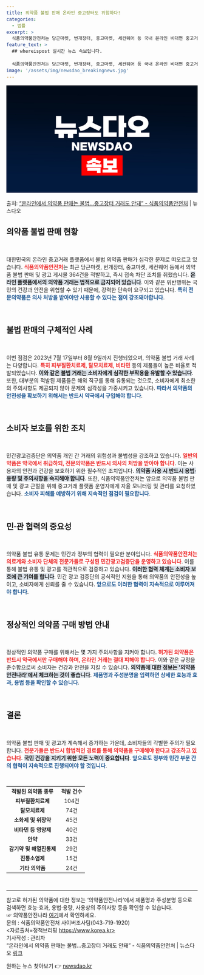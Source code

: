 ```yaml
---
title: 의약품 불법 판매 온라인 중고장터도 위험하다!
categories:
  - 법률
excerpt: >
  식품의약품안전처는 당근마켓, 번개장터, 중고마켓, 세컨웨어 등 국내 온라인 비대면 중고거래 플랫폼에서 의약품…
feature_text: >
  ## whereispost 실시간 뉴스 속보입니다.

  식품의약품안전처는 당근마켓, 번개장터, 중고마켓, 세컨웨어 등 국내 온라인 비대면 중고거래 플랫폼에서 의약품…
image: '/assets/img/newsdao_breakingnews.jpg'
---
```


![뉴스다오 속보](/assets/img/newsdao_breakingnews.jpg)

<p>출처: <a href="https://newsdao.kr/1911" rel="dofollow">“온라인에서 의약품 판매는 불법…중고장터 거래도 안돼” - 식품의약품안전처</a> | 뉴스다오</p>

<h2 data-ke-size="size26">의약품 불법 판매 현황</h2>
<p data-ke-size="size16">&nbsp;</p>

대한민국의 온라인 중고거래 플랫폼에서 불법 의약품 판매가 심각한 문제로 떠오르고 있습니다. <b><span style="color: #ee2323;">식품의약품안전처</span></b>는 최근 당근마켓, 번개장터, 중고마켓, 세컨웨어 등에서 의약품 불법 판매 및 광고 게시물 364건을 적발하고, 즉시 접속 차단 조치를 취했습니다. <b><span style="background-color: #21538527;">온라인 플랫폼에서의 의약품 거래는 법적으로 금지되어 있습니다</span></b>. 이와 같은 위반행위는 국민의 건강과 안전을 위협할 수 있기 때문에, 강력한 단속이 요구되고 있습니다. <b><span style="color: #1a5490;">특히 전문의약품은 의사 처방을 받아야만 사용할 수 있다는 점이 강조돼야합니다</span></b>.

<p data-ke-size="size16">&nbsp;</p>

<h2 data-ke-size="size26">불법 판매의 구체적인 사례</h2>
<p data-ke-size="size16">&nbsp;</p>

이번 점검은 2023년 7월 17일부터 8월 9일까지 진행되었으며, 의약품 불법 거래 사례는 다양합니다. <b><span style="color: #ee2323;">특히 피부질환치료제, 탈모치료제, 비타민</span></b> 등의 제품들이 높은 비율로 적발되었습니다. <b><span style="background-color: #21538527;">이와 같은 불법 거래는 소비자에게 심각한 부작용을 유발할 수 있습니다</span></b>. 또한, 대부분의 적발된 제품들은 해외 직구를 통해 유통되는 것으로, 소비자에게 최소한의 주의사항도 제공되지 않아 문제의 심각성을 가중시키고 있습니다. <b><span style="color: #1a5490;">따라서 의약품의 안전성을 확보하기 위해서는 반드시 약국에서 구입해야 합니다</span></b>.

<p data-ke-size="size16">&nbsp;</p>

<h2 data-ke-size="size26">소비자 보호를 위한 조치</h2>
<p data-ke-size="size16">&nbsp;</p>

민간광고검증단은 의약품 개인 간 거래의 위험성과 불법성을 강조하고 있습니다. <b><span style="color: #ee2323;">일반의약품은 약국에서 취급하되, 전문의약품은 반드시 의사의 처방을 받아야 합니다</span></b>. 이는 사용자의 안전과 건강을 보호하기 위한 필수적인 조치입니다. <b><span style="background-color: #21538527;">의약품 사용 시 반드시 용법·용량 및 주의사항을 숙지해야 합니다</span></b>. 또한, 식품의약품안전처는 앞으로 의약품 불법 판매 및 광고 근절을 위해 중고거래 플랫폼 운영자에게 자율 모니터링 및 관리를 요청하였습니다. <b><span style="color: #1a5490;">소비자 피해를 예방하기 위해 지속적인 점검이 필요합니다</span></b>.

<p data-ke-size="size16">&nbsp;</p>

<h2 data-ke-size="size26">민·관 협력의 중요성</h2>
<p data-ke-size="size16">&nbsp;</p>

의약품 불법 유통 문제는 민간과 정부의 협력이 필요한 분야입니다. <b><span style="color: #ee2323;">식품의약품안전처는 의료계와 소비자 단체의 전문가들로 구성된 민간광고검증단을 운영하고 있습니다</span></b>. 이를 통해 불법 유통 및 광고를 객관적으로 검증하고 있습니다. <b><span style="background-color: #21538527;">이러한 협력 체계는 소비자 보호에 큰 기여를 합니다</span></b>. 민간 광고 검증단의 공식적인 지원을 통해 의약품의 안전성을 높이고, 소비자에게 신뢰를 줄 수 있습니다. <b><span style="color: #1a5490;">앞으로도 이러한 협력이 지속적으로 이루어져야 합니다</span></b>.

<p data-ke-size="size16">&nbsp;</p>

<h2 data-ke-size="size26">정상적인 의약품 구매 방법 안내</h2>
<p data-ke-size="size16">&nbsp;</p>

정상적인 의약품 구매를 위해서는 몇 가지 주의사항을 지켜야 합니다. <b><span style="color: #ee2323;">허가된 의약품은 반드시 약국에서만 구매해야 하며, 온라인 거래는 절대 피해야 합니다</span></b>. 이와 같은 규정을 준수함으로써 소비자는 건강과 안전을 지킬 수 있습니다. <b><span style="background-color: #21538527;">의약품에 대한 정보는 '의약품안전나라'에서 체크하는 것이 좋습니다</span></b>. <b><span style="color: #1a5490;">제품명과 주성분명을 입력하면 상세한 효능과 효과, 용법 등을 확인할 수 있습니다</span></b>.

<p data-ke-size="size16">&nbsp;</p>

<h2 data-ke-size="size26">결론</h2>
<p data-ke-size="size16">&nbsp;</p>

의약품 불법 판매 및 광고가 계속해서 증가하는 가운데, 소비자들의 각별한 주의가 필요합니다. <b><span style="color: #ee2323;">전문가들은 반드시 합법적인 경로를 통해 의약품을 구매해야 한다고 강조하고 있습니다</span></b>. <b><span style="background-color: #21538527;">국민 건강을 지키기 위한 모든 노력이 중요합니다</span></b>. <b><span style="color: #1a5490;">앞으로도 정부와 민간 부문 간의 협력이 지속적으로 진행되어야 할 것입니다</span></b>.

<p data-ke-size="size16">&nbsp;</p>

<table style="width: 100%;">
<tr>
<td style="text-align: center; height: 17px;"><b>적발된 의약품 종류</b></td>
<td style="text-align: center; height: 17px;"><b>적발 건수</b></td>
</tr>
<tr>
<td style="text-align: center; height: 17px;"><b>피부질환치료제</b></td>
<td style="text-align: center; height: 17px;">104건</td>
</tr>
<tr>
<td style="text-align: center; height: 17px;"><b>탈모치료제</b></td>
<td style="text-align: center; height: 17px;">74건</td>
</tr>
<tr>
<td style="text-align: center; height: 17px;"><b>소화제 및 위장약</b></td>
<td style="text-align: center; height: 17px;">45건</td>
</tr>
<tr>
<td style="text-align: center; height: 17px;"><b>비타민 등 영양제</b></td>
<td style="text-align: center; height: 17px;">40건</td>
</tr>
<tr>
<td style="text-align: center; height: 17px;"><b>안약</b></td>
<td style="text-align: center; height: 17px;">33건</td>
</tr>
<tr>
<td style="text-align: center; height: 17px;"><b>감기약 및 해열진통제</b></td>
<td style="text-align: center; height: 17px;">29건</td>
</tr>
<tr>
<td style="text-align: center; height: 17px;"><b>진통소염제</b></td>
<td style="text-align: center; height: 17px;">15건</td>
</tr>
<tr>
<td style="text-align: center; height: 17px;"><b>기타 의약품</b></td>
<td style="text-align: center; height: 17px;">24건</td>
</tr>
</table>

<p data-ke-size="size16">&nbsp;</p>

--- 

참고로 허가된 의약품에 대한 정보는 ‘의약품안전나라’에서 제품명과 주성분명 등으로 검색하면 효능·효과, 용법·용량, 사용상의 주의사항 등을 확인할 수 있습니다.  
☞ 의약품안전나라 [여기](https://nedrug.mfds.go.kr)에서 확인하세요.  
문의 : 식품의약품안전처 사이버조사팀(043-719-1920)  
<자료출처=정책브리핑 https://www.korea.kr>  
기사작성 : 관리자  
“온라인에서 의약품 판매는 불법…중고장터 거래도 안돼” - 식품의약품안전처 | 뉴스다오 [링크](https://newsdao.kr/1911) 

원하는 뉴스 찾아보기 👉 <a href="https://newsdao.kr" rel="dofollow">newsdao.kr</a>


